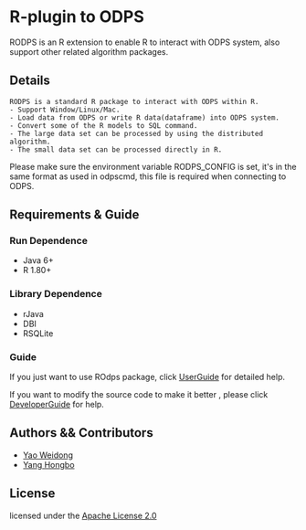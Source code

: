# R-plugin to ODPS
 RODPS is an R extension to enable R to interact with ODPS system, also support other related algorithm packages.

## Details
	
	RODPS is a standard R package to interact with ODPS within R.
	- Support Window/Linux/Mac.
	- Load data from ODPS or write R data(dataframe) into ODPS system.
	- Convert some of the R models to SQL command.
	- The large data set can be processed by using the distributed algorithm.
	- The small data set can be processed directly in R.

Please make sure the environment variable RODPS_CONFIG is set, it's in the same format as used in odpscmd, this file is required when connecting to ODPS.

## Requirements & Guide

###  Run Dependence
- Java 6+
- R 1.80+

### Library Dependence
- rJava
- DBI
- RSQLite

### Guide
If you just want to use ROdps package, click [UserGuide](https://github.com/yaoweidong/aliyun-odps-r-plugin/blob/master/UserGuide.md) for detailed help.

If you want to modify the source code to make it better , please click [DeveloperGuide](https://github.com/yaoweidong/aliyun-odps-r-plugin/blob/master/DeveloperGuide.md) for help.
 	

## Authors && Contributors

- [Yao Weidong](https://github.com/yaoweidong)
- [Yang Hongbo](https://github.com/hongbosoftware)


## License

licensed under the [Apache License 2.0](https://www.apache.org/licenses/LICENSE-2.0.html)
